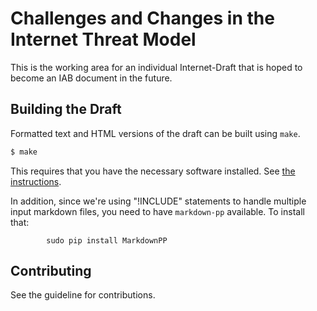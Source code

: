 # Challenges and Changes in the Internet Threat Model

This is the working area for an individual Internet-Draft that is hoped to become an IAB document in the future.

## Building the Draft

Formatted text and HTML versions of the draft can be built using `make`.

```sh
$ make
```

This requires that you have the necessary software installed.  See
[the instructions](https://github.com/martinthomson/i-d-template/blob/master/doc/SETUP.md).

In addition, since we're using "!INCLUDE" statements to handle
multiple input markdown files, you need to have ``markdown-pp``
available. To install that:

            sudo pip install MarkdownPP

## Contributing

See the guideline for contributions.
